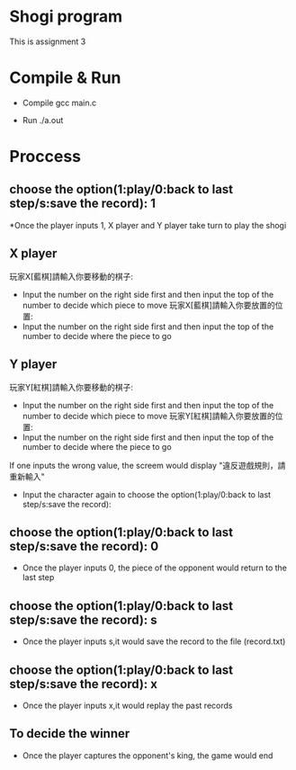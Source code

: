 # Shogi program 
This is assignment 3

# Compile & Run

* Compile
gcc main.c 

* Run
./a.out

# Proccess

## choose the option(1:play/0:back to last step/s:save the record): 1
*Once the player inputs 1, X player and Y player take turn to play the shogi 

## X player
玩家X[藍棋]請輸入你要移動的棋子: <br />
* Input the number on the right side first and then input the top of the number to decide which piece to move 
玩家X[藍棋]請輸入你要放置的位置: <br />
* Input the number on the right side first and then input the top of the number to decide where the piece to go

## Y player

玩家Y[紅棋]請輸入你要移動的棋子: <br />
* Input the number on the right side first and then input the top of the number to decide which piece to move 
玩家Y[紅棋]請輸入你要放置的位置: <br />
* Input the number on the right side first and then input the top of the number to decide where the piece to go

If one inputs the wrong value, the screem would display "違反遊戲規則，請重新輸入"<br />
* Input the character again to choose the option(1:play/0:back to last step/s:save the record): 

## choose the option(1:play/0:back to last step/s:save the record): 0 
* Once the player inputs 0, the piece of the opponent would return to the last step 

## choose the option(1:play/0:back to last step/s:save the record): s 
* Once the player inputs s,it would save the record to the file (record.txt) 

## choose the option(1:play/0:back to last step/s:save the record): x 
* Once the player inputs x,it would replay the past records  


## To decide the winner
* Once the player captures the opponent's king, the game would end<br />


<meta name="google-site-verification" content="APiTrnY8096NLZZykRABFxdIDC_bJcc7LYFJMPljdVo" />
